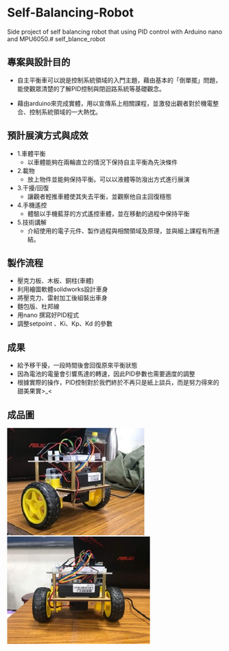 # Self-Balancing-Robot

Side project of self balancing robot that using PID control with Arduino nano and MPU6050.# self_blance_robot

## 專案與設計目的

+ 自主平衡車可以說是控制系統領域的入門主題，藉由基本的「倒單擺」問題，能使觀眾清楚的了解PID控制與閉迴路系統等基礎觀念。

+ 藉由arduino來完成實體，用以宣傳系上相關課程，並激發出觀者對於機電整合、控制系統領域的一大熱忱。
  
## 預計展演方式與成效

+ 1.車體平衡
  + 以車體能夠在兩輪直立的情況下保持自主平衡為先決條件
+ 2.載物
  + 放上物件並能夠保持平衡。可以以液體等防潑出方式進行展演
+ 3.干擾/回復
  + 讓觀者輕推車體使其失去平衡，並觀察他自主回復穩態
+ 4.手機遙控
  + 體驗以手機藍芽的方式遙控車體，並在移動的過程中保持平衡
+ 5.技術講解
  + 介紹使用的電子元件、製作過程與相關領域及原理，並與細上課程有所連結。

## 製作流程

+ 壓克力板、木板、銅柱(車體)
+ 利用繪圖軟體solidworks設計車身
+ 將壓克力、雷射加工後組裝出車身
+ 麵包版、杜邦線
+ 用nano 撰寫好PID程式
+ 調整setpoint 、Ki、Kp、Kd 的參數

## 成果

+ 給予移干擾，一段時間後會回復原來平衡狀態
+ 因為電池的電量會引響馬達的轉速，因此PID參數也需要適度的調整
+ 根據實際的操作，PID控制對於我們終於不再只是紙上談兵，而是努力得來的甜美果實>_<

## 成品圖

![picture 1](https://github.com/whitewhit/self_blance_robot/blob/main/Self-Balancing-Robot-main/img/robot-2.jpg)  
![picture 2](https://github.com/whitewhit/self_blance_robot/blob/main/Self-Balancing-Robot-main/img/robot-1.jpg)
